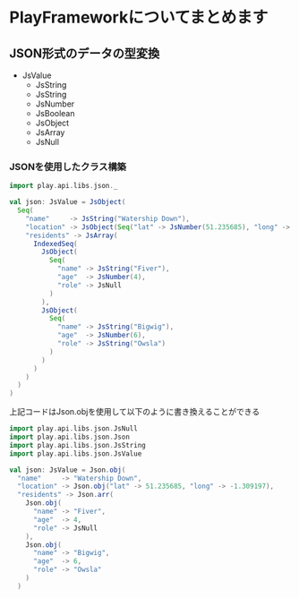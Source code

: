 # PlayFrameworkについてまとめます

## JSON形式のデータの型変換
- JsValue
  - JsString
  - JsString
  - JsNumber
  - JsBoolean
  - JsObject
  - JsArray
  - JsNull

### JSONを使用したクラス構築
```scala
import play.api.libs.json._

val json: JsValue = JsObject(
  Seq(
    "name"     -> JsString("Watership Down"),
    "location" -> JsObject(Seq("lat" -> JsNumber(51.235685), "long" -> JsNumber(-1.309197))),
    "residents" -> JsArray(
      IndexedSeq(
        JsObject(
          Seq(
            "name" -> JsString("Fiver"),
            "age"  -> JsNumber(4),
            "role" -> JsNull
          )
        ),
        JsObject(
          Seq(
            "name" -> JsString("Bigwig"),
            "age"  -> JsNumber(6),
            "role" -> JsString("Owsla")
          )
        )
      )
    )
  )
)
```
上記コードはJson.objを使用して以下のように書き換えることができる
```scala
import play.api.libs.json.JsNull
import play.api.libs.json.Json
import play.api.libs.json.JsString
import play.api.libs.json.JsValue

val json: JsValue = Json.obj(
  "name"     -> "Watership Down",
  "location" -> Json.obj("lat" -> 51.235685, "long" -> -1.309197),
  "residents" -> Json.arr(
    Json.obj(
      "name" -> "Fiver",
      "age"  -> 4,
      "role" -> JsNull
    ),
    Json.obj(
      "name" -> "Bigwig",
      "age"  -> 6,
      "role" -> "Owsla"
    )
  )
```
